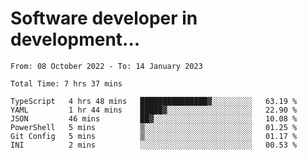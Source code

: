 <h1>Software developer in development...</h1>
<!--START_SECTION:waka-->

```text
From: 08 October 2022 - To: 14 January 2023

Total Time: 7 hrs 37 mins

TypeScript   4 hrs 48 mins   ███████████████▓░░░░░░░░░   63.19 %
YAML         1 hr 44 mins    █████▓░░░░░░░░░░░░░░░░░░░   22.90 %
JSON         46 mins         ██▓░░░░░░░░░░░░░░░░░░░░░░   10.08 %
PowerShell   5 mins          ▒░░░░░░░░░░░░░░░░░░░░░░░░   01.25 %
Git Config   5 mins          ▒░░░░░░░░░░░░░░░░░░░░░░░░   01.17 %
INI          2 mins          ░░░░░░░░░░░░░░░░░░░░░░░░░   00.53 %
```

<!--END_SECTION:waka-->
